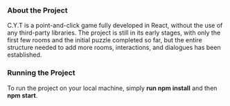 ### About the Project

C.Y.T is a point-and-click game fully developed in React, without the use of any third-party libraries.
The project is still in its early stages, with only the first few rooms and the initial puzzle completed so far,
but the entire structure needed to add more rooms, interactions, and dialogues has been established. 

### Running the Project

To run the project on your local machine, simply **run npm install** and then **npm start**.